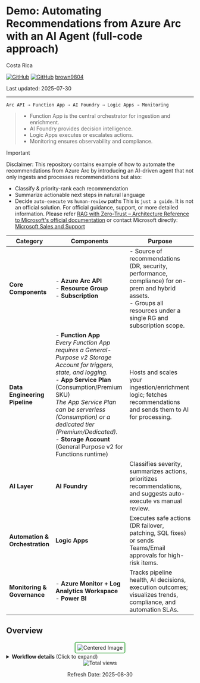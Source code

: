 # Demo: Automating Recommendations from Azure Arc with an AI Agent (full-code approach)

Costa Rica

[![GitHub](https://badgen.net/badge/icon/github?icon=github&label)](https://github.com)
[![GitHub](https://img.shields.io/badge/--181717?logo=github&logoColor=ffffff)](https://github.com/)
[brown9804](https://github.com/brown9804)

Last updated: 2025-07-30

-----------------------------

`Arc API → Function App → AI Foundry → Logic Apps → Monitoring`

> - Function App is the central orchestrator for ingestion and enrichment.
> - AI Foundry provides decision intelligence.
> - Logic Apps executes or escalates actions.
> - Monitoring ensures observability and compliance.

> [!IMPORTANT]
> Disclaimer: This repository contains example of how to automate the recommendations from Azure Arc by introducing an AI-driven agent that not only ingests and processes recommendations but also:
>   - Classify & priority-rank each recommendation
>   - Summarize actionable next steps in natural language
>   - Decide `auto-execute` vs `human-review` paths
>  This is `just a guide`. It is not an official solution. For official guidance, support, or more detailed information. Please refer [RAG with Zero-Trust – Architecture Reference to Microsoft's official documentation](https://github.com/Azure/GPT-RAG) or contact Microsoft directly: [Microsoft Sales and Support](https://support.microsoft.com/contactus?ContactUsExperienceEntryPointAssetId=S.HP.SMC-HOME)

| **Category**                   | **Components**| **Purpose**                                                                                                      |
|--------------------------------|-----------------------------------------------------------------------------------------------------------------------------------------------------------------------------------------------------------------------------------------------------------------------|-------------------------------------------------------------------------------------------------------------------|
| **Core Components**            | - **Azure Arc API**<br>- **Resource Group**<br>- **Subscription**| - Source of recommendations (DR, security, performance, compliance) for on-prem and hybrid assets.<br>- Groups all resources under a single RG and subscription scope. |
| **Data Engineering Pipeline**  | - **Function App**<br>  *Every Function App requires a General-Purpose v2 Storage Account for triggers, state, and logging.*<br>- **App Service Plan** (Consumption/Premium SKU)<br>  *The App Service Plan can be serverless (Consumption) or a dedicated tier (Premium/Dedicated).*<br>- **Storage Account** (General Purpose v2 for Functions runtime) | Hosts and scales your ingestion/enrichment logic; fetches recommendations and sends them to AI for processing.   |
| **AI Layer**                   | **AI Foundry**| Classifies severity, summarizes actions, prioritizes recommendations, and suggests auto-execute vs manual review. |
| **Automation & Orchestration** | **Logic Apps**| Executes safe actions (DR failover, patching, SQL fixes) or sends Teams/Email approvals for high-risk items.      |
| **Monitoring & Governance**    | - **Azure Monitor + Log Analytics Workspace**<br>- **Power BI**| Tracks pipeline health, AI decisions, execution outcomes; visualizes trends, compliance, and automation SLAs.    |

## Overview 


<div align="center">
  <img src="https://github.com/user-attachments/assets/48774cdd-ba27-404c-b7fc-a124fd176e2a" alt="Centered Image" style="border: 2px solid #4CAF50; border-radius: 5px; padding: 5px;"/>
</div>

<details>
<summary><b> Workflow details </b> (Click to expand)</summary>
      
1. Azure Arc API (Source)
      - Acts as the entry point for all recommendations (DR, security, performance, compliance).
      - Provides raw JSON data about advisories from on-prem and hybrid resources.
2. Function App (with App Service Plan + Storage Account): Ingest and process recommendations.
      - Periodically calls Azure Arc API to fetch recommendations.
      - Stores raw data temporarily in the Storage Account.
      - Sends the data to the AI layer for enrichment.
3. AI Foundry: Adds intelligence to the pipeline.
      - Receives raw recommendations from the Function App.
      - Uses LLM models to:
          - Classify severity (High/Medium/Low).
          - Summarize recommendations in plain language.
          - Suggest whether to auto-execute or require manual review.
      - Returns enriched recommendations back to the Function App for storage and orchestration.
4. Logic Apps: Orchestrates actions based on AI decisions.
      - Reads enriched recommendations.
      - If `autoExecute = true`, triggers automation tasks (e.g., DR failover, patching, SQL index creation).
      - If `manualReview = true`, sends Teams or email notifications for approval.
5. Monitoring & Governance:
      - **Azure Monitor + Log Analytics Workspace**:
          - Collects telemetry from Function App, Logic Apps, and AI calls.
          - Tracks pipeline health, execution outcomes, and AI decision logs.
      - **Power BI**: Connects to Log Analytics or SQL data to visualize.
          - Number of recommendations processed.
          - Auto-executed vs manual approvals.
          - SLA compliance and risk reduction trends.
</details>


<!-- START BADGE -->
<div align="center">
  <img src="https://img.shields.io/badge/Total%20views-1294-limegreen" alt="Total views">
  <p>Refresh Date: 2025-08-30</p>
</div>
<!-- END BADGE -->
